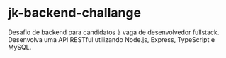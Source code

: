 # jk-backend-challange
Desafio de backend para candidatos à vaga de desenvolvedor fullstack. Desenvolva uma API RESTful utilizando Node.js, Express, TypeScript e MySQL.
